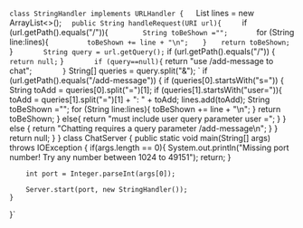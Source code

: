 `class StringHandler implements URLHandler {`
`  `  List<String> lines = new ArrayList<>();`
`   ` public String handleRequest(URI url){`
`    `    if (url.getPath().equals("/")){`
`     `       String toBeShown ="";`
`      `      for (String line:lines){`
`       `         toBeShown += line + "\n";
`        `    }
`        `    return toBeShown;
`        }
`        String query = url.getQuery();
`        if (url.getPath().equals("/")) {
`            return null;
`        }
`        if (query==null){
`            return "use /add-message to chat";
`        }
`        String[] queries = query.split("&");
`        if (url.getPath().equals("/add-message")) {
            if (queries[0].startsWith("s=")) {
                String toAdd = queries[0].split("=")[1];
                if (queries[1].startsWith("user=")){
                    toAdd = queries[1].split("=")[1] + ": " + toAdd;
                    lines.add(toAdd);
                    String toBeShown ="";
                    for (String line:lines){
                        toBeShown += line + "\n";
                    }
                    return toBeShown;
                }
                else{
                    return "must include user query parameter user =";
                }
            }
        else {
          return "Chatting requires a query parameter /add-message\n";
        }
      }
        return null;
    }
}
class ChatServer {
    public static void main(String[] args) throws IOException {
        if(args.length == 0){
            System.out.println("Missing port number! Try any number between 1024 to 49151");
            return;
        }

        int port = Integer.parseInt(args[0]);

        Server.start(port, new StringHandler());
    }
}`
